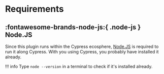 # Requirements

## :fontawesome-brands-node-js:{ .node-js } Node.JS

Since this plugin runs within the Cypress ecosphere, [Node.JS](https://nodejs.org/en/download/) is required to run it along Cypress.
With you using Cypress, you probably have installed it already.

!!! info
    Type `node --version` in a terminal to check if it's installed already.
